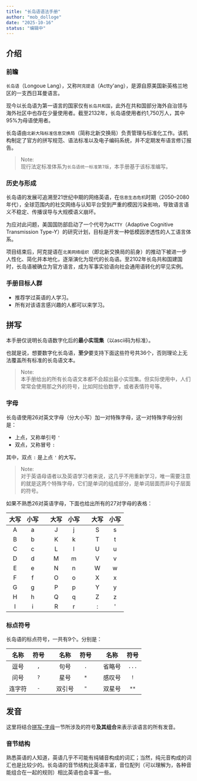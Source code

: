 ```yaml
---
title: "长岛语语法手册"
author: "mob_dolloge"
date: "2025-10-16"
status: "编辑中"
---
```


## 介绍

### 前瞻

`长岛语`（Longoue Lang），又称`阿克提语`（Actty'ang），是源自原美国新英格兰地区的一支西日耳曼语言。

现今以长岛语为第一语言的国家仅有`长岛共和国`，此外在共和国部分海外自治领与海外社区中也存在少量使用者。截至2132年，长岛语使用者约1,750万人，其中95%为母语使用者。

长岛语由`北新大陆标准信息交换局`（简称北新交换局）负责管理与标准化工作。该机构制定了官方的拼写规范、语法标准以及电子编码系统，并不定期发布语言修订报告。

> Note:\
现行法定标准体系为`长岛语统一标准第7版`，本手册基于该标准编写。

### 历史与形成

长岛语的发展可追溯至21世纪中期的网络英语，在`信息生态危机`时期（2050–2080年代），全球范围内的社交网络与认知平台受到严重的模因污染影响，导致语言语义不稳定、传播误导与大规模语义崩坏。

为应对此问题，美国国防部启动了一个代号为`ACTTY`（Adaptive Cognitive Transmission Type-Y）的研究计划，目标是开发一种低模因渗透性的人工语言体系。

项目结束后，阿克提语在`北美网络组织`（即北新交换局的前身）的推动下被进一步人性化、简化并本地化，逐渐演化为现代的长岛语。至2102年长岛共和国建国时，长岛语被确立为官方语言，成为军事实验语向社会通用语转化的罕见实例。

### 手册目标人群

- 推荐学过英语的人学习。
- 所有对该语言感兴趣的人都可以来学习。

## 拼写

本手册仅说明长岛语数字化后的**最小实现集**（以ascii码为标准）。

也就是说，想要数字化长岛语，**至少**要支持下面这些符号共36个，否则理论上无法覆盖所有标准的长岛语文本。

> Note:\
本手册给出的所有长岛语文本都不会超出最小实现集。但实际使用中，人们常常会使用那之外的符号，比如阿拉伯数字，或者表情符号等。

### 字母

长岛语使用26对英文字母（分大小写）加一对特殊字母，这一对特殊字母分别是：

- 上点，又称单引号 `'`
- 双点，又称冒号 `:`

其中，双点 `:` 是上点 `'` 的大写。

> Note:\
对于英语母语者以及英语学习者来说，这几乎不用重新学习，唯一需要注意的就是这两个特殊字母，它们是单词的组成部分，是单词层面而非句子层面的符号。

如果不熟悉26对英语字母，下面也给出所有的27对字母的表格：

|大写|小写||大写|小写||大写|小写|
|:--:|:-:|-|:--:|:-:|-|:--:|:--:|
| A  | a || J  | j || S    | s  |
| B  | b || K  | k || T    | t  |
| C  | c || L  | l || U    | u  |
| D  | d || M  | m || V    | v  |
| E  | e || N  | n || W    | w  |
| F  | f || O  | o || X    | x  |
| G  | g || P  | p || Y    | y  |
| H  | h || Q  | q || Z    | z  |
| I  | i || R  | r || :    | '  |


### 标点符号

长岛语的标点符号，一共有9个。分别是：

|名称|符号| |名称|符号| | 名称 |符号 |
|:--:|:--:|-|:--:|:--:|-|:----:|:---:|
|逗号|`,` | |句号|`.` | |省略号|`...`|
|问号|`?` | |星号|`*` | |感叹号|`!`  |
|连字符|`-`||双引号|`"`||双星号|`**` |

## 发音

这里将结合[拼写-字母](#字母)一节所涉及的符号**及其组合**来表示该语言的所有发音。

### 音节结构

熟悉英语的人知道，英语几乎不可能有纯辅音构成的词汇；当然，纯元音构成的词汇也是比较少的。长岛语的音节结构比英语丰富，音位配列（可以理解为，各种音能组合在一起的规则）相比英语也会丰富一些。
